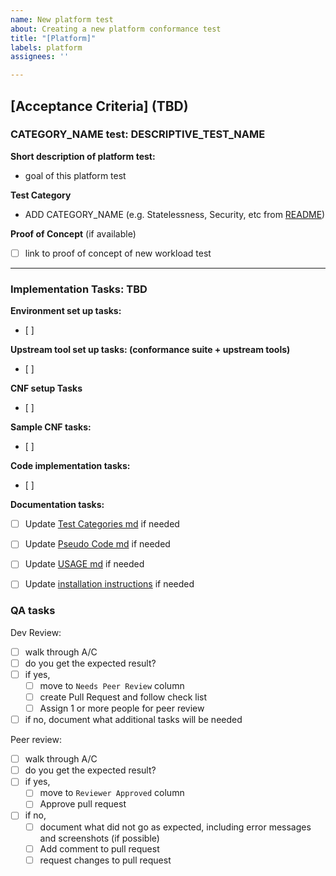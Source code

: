 ```yaml
---
name: New platform test
about: Creating a new platform conformance test
title: "[Platform]"
labels: platform
assignees: ''

---
```


[Acceptance Criteria] (TBD)
---

### CATEGORY_NAME test: DESCRIPTIVE_TEST_NAME

**Short description of platform test:** 
- goal of this platform test

**Test Category**
- ADD CATEGORY_NAME (e.g. Statelessness, Security, etc from [README](https://github.com/cncf/cnf-conformance/blob/master/README.md#cnf-conformance))

**Proof of Concept** (if available)
- [ ]  link to proof of concept of new workload test

---

### Implementation Tasks: TBD

**Environment set up tasks:**
- [ ] 

**Upstream tool set up tasks: (conformance suite + upstream tools)**
- [ ] 

**CNF setup Tasks** 
- [ ] 

**Sample CNF tasks:**
- [ ] 

**Code implementation tasks:**
- [ ] 

**Documentation tasks:**
- [ ] Update [Test Categories md](https://github.com/cncf/cnf-conformance/blob/master/TEST-CATEGORIES.md) if needed 
- [ ] Update [Pseudo Code md](https://github.com/cncf/cnf-conformance/blob/master/PSEUDO-CODE.md) if needed
- [ ] Update [USAGE md](https://github.com/cncf/cnf-conformance/blob/master/USAGE.md) if needed 
- [ ] Update [installation instructions](https://github.com/cncf/cnf-conformance#installation)  if needed 


### QA tasks

Dev Review: 
- [ ] walk through A/C
- [ ] do you get the expected result?
- [ ] if yes, 
   - [ ] move to `Needs Peer Review` column  
   - [ ] create Pull Request and follow check list
   - [ ] Assign 1 or more people for peer review
- [ ] if no, document what additional tasks will be needed

Peer review:
- [ ] walk through A/C
- [ ] do you get the expected result?
- [ ] if yes, 
   - [ ] move to `Reviewer Approved` column
   - [ ] Approve pull request
- [ ] if no, 
   - [ ] document what did not go as expected, including error messages and screenshots (if possible)
   - [ ] Add comment to pull request
   - [ ] request changes to pull request
